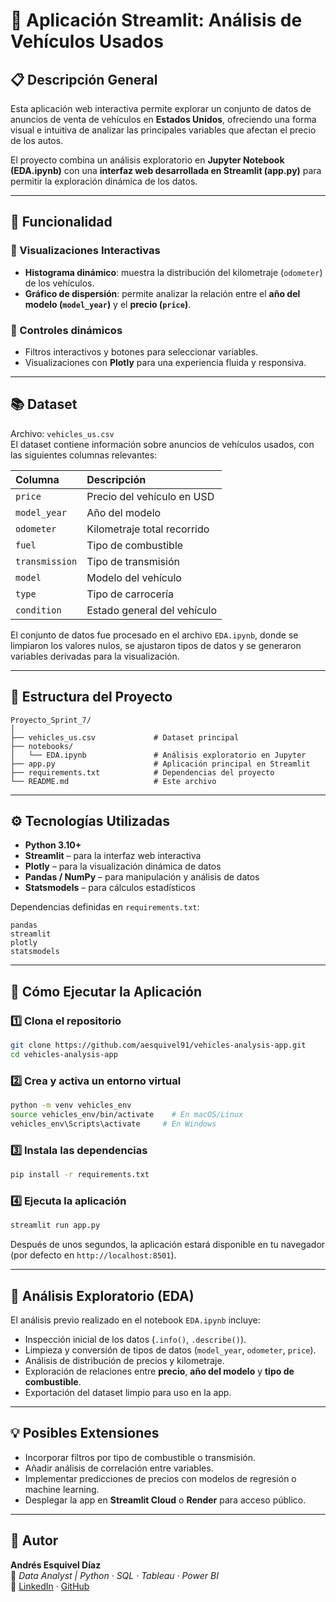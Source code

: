# 🚗 Aplicación Streamlit: Análisis de Vehículos Usados

## 📋 Descripción General
Esta aplicación web interactiva permite explorar un conjunto de datos de anuncios de venta de vehículos en **Estados Unidos**, ofreciendo una forma visual e intuitiva de analizar las principales variables que afectan el precio de los autos.

El proyecto combina un análisis exploratorio en **Jupyter Notebook (EDA.ipynb)** con una **interfaz web desarrollada en Streamlit (app.py)** para permitir la exploración dinámica de los datos.

---

## 🧩 Funcionalidad

### 🔹 Visualizaciones Interactivas
- **Histograma dinámico**: muestra la distribución del kilometraje (`odometer`) de los vehículos.  
- **Gráfico de dispersión**: permite analizar la relación entre el **año del modelo (`model_year`)** y el **precio (`price`)**.  

### 🔹 Controles dinámicos
- Filtros interactivos y botones para seleccionar variables.  
- Visualizaciones con **Plotly** para una experiencia fluida y responsiva.  

---

## 📚 Dataset
Archivo: `vehicles_us.csv`  
El dataset contiene información sobre anuncios de vehículos usados, con las siguientes columnas relevantes:

| Columna | Descripción |
|:--|:--|
| `price` | Precio del vehículo en USD |
| `model_year` | Año del modelo |
| `odometer` | Kilometraje total recorrido |
| `fuel` | Tipo de combustible |
| `transmission` | Tipo de transmisión |
| `model` | Modelo del vehículo |
| `type` | Tipo de carrocería |
| `condition` | Estado general del vehículo |

El conjunto de datos fue procesado en el archivo `EDA.ipynb`, donde se limpiaron los valores nulos, se ajustaron tipos de datos y se generaron variables derivadas para la visualización.

---

## 🧠 Estructura del Proyecto
```
Proyecto_Sprint_7/
│
├── vehicles_us.csv             # Dataset principal
├── notebooks/
│   └── EDA.ipynb               # Análisis exploratorio en Jupyter
├── app.py                      # Aplicación principal en Streamlit
├── requirements.txt            # Dependencias del proyecto
└── README.md                   # Este archivo
```

---

## ⚙️ Tecnologías Utilizadas
- **Python 3.10+**
- **Streamlit** – para la interfaz web interactiva  
- **Plotly** – para la visualización dinámica de datos  
- **Pandas / NumPy** – para manipulación y análisis de datos  
- **Statsmodels** – para cálculos estadísticos  

Dependencias definidas en `requirements.txt`:
```
pandas
streamlit
plotly
statsmodels
```

---

## 🚀 Cómo Ejecutar la Aplicación

### 1️⃣ Clona el repositorio
```bash
git clone https://github.com/aesquivel91/vehicles-analysis-app.git
cd vehicles-analysis-app
```

### 2️⃣ Crea y activa un entorno virtual
```bash
python -m venv vehicles_env
source vehicles_env/bin/activate    # En macOS/Linux
vehicles_env\Scripts\activate     # En Windows
```

### 3️⃣ Instala las dependencias
```bash
pip install -r requirements.txt
```

### 4️⃣ Ejecuta la aplicación
```bash
streamlit run app.py
```

Después de unos segundos, la aplicación estará disponible en tu navegador (por defecto en `http://localhost:8501`).

---

## 🧪 Análisis Exploratorio (EDA)
El análisis previo realizado en el notebook `EDA.ipynb` incluye:
- Inspección inicial de los datos (`.info()`, `.describe()`).  
- Limpieza y conversión de tipos de datos (`model_year`, `odometer`, `price`).  
- Análisis de distribución de precios y kilometraje.  
- Exploración de relaciones entre **precio**, **año del modelo** y **tipo de combustible**.  
- Exportación del dataset limpio para uso en la app.

---

## 💡 Posibles Extensiones
- Incorporar filtros por tipo de combustible o transmisión.  
- Añadir análisis de correlación entre variables.  
- Implementar predicciones de precios con modelos de regresión o machine learning.  
- Desplegar la app en **Streamlit Cloud** o **Render** para acceso público.

---

## 👤 Autor
**Andrés Esquivel Díaz**  
📍 *Data Analyst | Python · SQL · Tableau · Power BI*  
🔗 [LinkedIn](https://www.linkedin.com/in/andres-esquivel-diaz-08691337) · [GitHub](https://github.com/aesquivel91)
